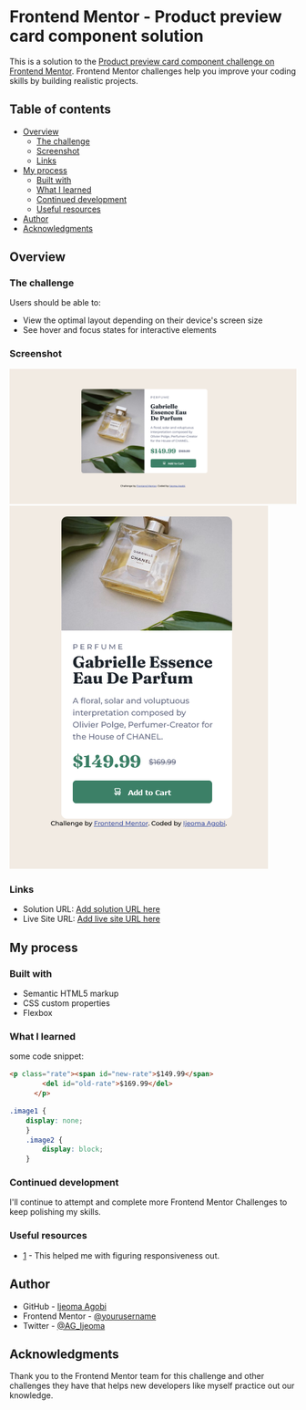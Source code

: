 # Frontend Mentor - Product preview card component solution

This is a solution to the [Product preview card component challenge on Frontend Mentor](https://www.frontendmentor.io/challenges/product-preview-card-component-GO7UmttRfa). Frontend Mentor challenges help you improve your coding skills by building realistic projects. 

## Table of contents

- [Overview](#overview)
  - [The challenge](#the-challenge)
  - [Screenshot](#screenshot)
  - [Links](#links)
- [My process](#my-process)
  - [Built with](#built-with)
  - [What I learned](#what-i-learned)
  - [Continued development](#continued-development)
  - [Useful resources](#useful-resources)
- [Author](#author)
- [Acknowledgments](#acknowledgments)


## Overview

### The challenge

Users should be able to:

- View the optimal layout depending on their device's screen size
- See hover and focus states for interactive elements

### Screenshot

![1](/images/Screenshot1.png)
![2](/images/Screenshot2.png)

### Links

- Solution URL: [Add solution URL here](https://github.com/fremdie/product-preview-card)
- Live Site URL: [Add live site URL here](https://your-live-site-url.com)

## My process

### Built with

- Semantic HTML5 markup
- CSS custom properties
- Flexbox

### What I learned

some code snippet:
```html
<p class="rate"><span id="new-rate">$149.99</span>
        <del id="old-rate">$169.99</del>
      </p>
```

```css
.image1 {
    display: none;
    }
    .image2 {
        display: block;
    }
```


### Continued development

I'll continue to attempt and complete more Frontend Mentor Challenges to keep polishing my skills. 


### Useful resources

- [1](https://www.stackoverflow.com) - This helped me with figuring responsiveness out.

## Author

- GitHub - [Ijeoma Agobi](https://github.com/fremdie)
- Frontend Mentor - [@yourusername](https://www.frontendmentor.io/profile/fremdie)
- Twitter - [@AG_Ijeoma](https://www.twitter.com/AG_Ijeoma)


## Acknowledgments

Thank you to the Frontend Mentor team for this challenge and other challenges they have that helps new developers like myself practice out our knowledge.


